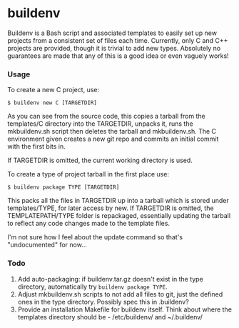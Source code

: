 buildenv
========

Buildenv is a Bash script and associated templates to easily set up new projects from a consistent set of files each time. Currently, only C and C++ projects are provided, though it is trivial to add new types. Absolutely no guarantees are made that any of this is a good idea or even vaguely works!

### Usage

To create a new C project, use:

`$ buildenv new C [TARGETDIR]`

As you can see from the source code, this copies a tarball from the templates/C directory into the TARGETDIR, unpacks it, runs the mkbuildenv.sh script then deletes the tarball and mkbuildenv.sh. The C environment given creates a new git repo and commits an initial commit with the first bits in.

If TARGETDIR is omitted, the current working directory is used.

To create a type of project tarball in the first place use:

`$ buildenv package TYPE [TARGETDIR]`

This packs all the files in TARGETDIR up into a tarball which is stored under templates/TYPE, for later access by new. If TARGETDIR is omitted, the TEMPLATEPATH/TYPE folder is repackaged, essentially updating the tarball to reflect any code changes made to the template files.

I'm not sure how I feel about the update command so that's "undocumented" for now...

### Todo

1. Add auto-packaging: if buildenv.tar.gz doesn't exist in the type directory, automatically try `buildenv package TYPE`.
1. Adjust mkbuildenv.sh scripts to not add all files to git, just the defined ones in the type directory. Possibly spec this in .buildenv?
1. Provide an installation Makefile for buildenv itself. Think about where the templates directory should be - /etc/buildenv/ and ~/.buildenv/
